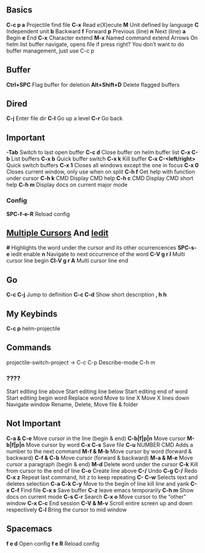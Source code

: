 ## Basics

**C-c p a** Projectile find file
**C-x** Read e(X)ecute
**M** Unit defined by language
**C** Independent unit
**b** Backward
**f** Forward
**p** Previous (line)
**n** Next (line)
**a** Begin
**e** End
**C-x** Character extend
**M-x** Named command extend
Arrows On helm list buffer navigate, opens file if press right?
You don’t want to do buffer management, just use C-c p

## Buffer

**Ctrl+SPC** Flag buffer for deletion
**Alt+Shift+D** Delete flagged buffers

## Dired

**C-j** Enter file dir
**C-l** Go up a level
**C-r** Go back

## Important

**<SPC>-Tab** Switch to last open buffer
**C-c d** Close buffer on helm buffer list
**C-x C-b** List buffers
**C-x b** Quick buffer switch
**C-x k** Kill buffer
**C-x C-<left/right>** Quick switch buffers
**C-x 1** Closes all windows except the one in focus
**C-x 0** Closes current window, only use when on split
**C-h f** Get help with function under cursor
**C-h k** CMD Display CMD help
**C-h c** CMD Display CMD short help
**C-h m** Display docs on current major mode

### Config

**SPC-f-e-R** Reload config

## [Multiple Cursors](https://github.com/syl20bnr/spacemacs/tree/develop/layers/%2Bmisc/multiple-cursors)  And [Iedit](https://github.com/syl20bnr/evil-iedit-state)

**#** Highlights the word under the cursor and its other ocurrencences
**SPC-s-e** iedit enable
**n** Navigate to next occurrence of the word
**C-V g r I** Multi cursor line begin
**Cl-V g r A** Multi cursor line end

## Go

**C-c C-j** Jump to definition
**C-c C-d** Show short description
**, h h** <godoc-at-point>

## My Keybinds

**C-c p** helm-projectile

## Commands

projectile-switch-project -> C-c C-p
Describe-mode C-h m

### ????

Start editing line above
Start editing line below
Start editing end of word
Start editing begin word
Replace word
Move to line X
Move X lines down
Navigate window
Rename, Delete, Move file & folder

## Not Important

**C-a & C-e** Move cursor in the line (begin & end)
**C-b|f|p|n** Move cursor
**M-b|f|p|n** Move cursor by word
**C-x C-s** Save file
**C-u** NUMBER CMD Adds a number to the next command
**M-f & M-b** Move cursor by word (forward & backward)
**C-f & C-b** Move cursor (forward & backward)
**M-a & M-e** Move cursor a paragraph (begin & end)
**M-d** Delete word under the cursor
**C-k** Kill from cursor to the end of line
**C-o** Create line above
**C-/** Undo
**C-g C-/** Redo
**C-x z** Repeat last command, hit z to keep repeating
**C-<spc> C-w** Selects text and deletes selection
**C-a C-k C-y** Move to the begin of line kill line and yank
**C-x C-f** Find file
**C-x s** Save buffer
**C-z** leave emacs temporarily
**C-h m** Show docs on current mode
**C-s C-r** Search
**C-x o** Move cursor to the “other” window
**C-x C-c** End session
**C-V & M-v** Scroll entire screen up and down respectively
**C-l** Bring the cursor to mid window

## Spacemacs

**<SPC> f e d** Open config
**<SPC> f e R** Reload config